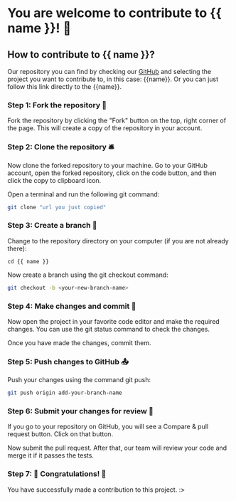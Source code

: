 <script setup>
const name = "ChatFormatter";
const url = "https://github.com/EternalCodeTeam/ChatFormatter";
</script>

# You are welcome to contribute to {{ name }}! 🤝

## How to contribute to {{ name }}?

Our repository you can find by checking our [GitHub](https://github.com/EternalCodeTeam) and selecting the project you want to contribute to, in this case: {{name}}.
Or you can just follow this link directly to the <a :href="url" target="_blank" rel="noreferrer">{{name}}</a>.

### Step 1: Fork the repository 🍴
Fork the repository by clicking the "Fork" button on the top, right corner of the page. This will create a copy of the repository in your account.

### Step 2: Clone the repository 🛎️
Now clone the forked repository to your machine. Go to your GitHub account, open the forked repository, click on the code button, and then click the copy to clipboard icon.

Open a terminal and run the following git command:
```bash
git clone "url you just copied"
```

### Step 3: Create a branch 🌿
Change to the repository directory on your computer (if you are not already there):

```bash-vue
cd {{ name }}
```

Now create a branch using the git checkout command:
```bash
git checkout -b <your-new-branch-name>
```

### Step 4: Make changes and commit 📝
Now open the project in your favorite code editor and make the required changes. You can use the git status command to check the changes.

Once you have made the changes, commit them.

### Step 5: Push changes to GitHub 📤
Push your changes using the command git push:
```bash
git push origin add-your-branch-name
```

### Step 6: Submit your changes for review 📩
If you go to your repository on GitHub, you will see a Compare & pull request button. Click on that button.

Now submit the pull request. After that, our team will review your code and merge it if it passes the tests.

### Step 7: 🎉 Congratulations! 🎉
You have successfully made a contribution to this project. :>

